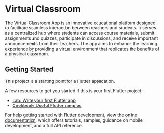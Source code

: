# Virtual Classroom

The Virtual Classroom App is an innovative educational platform designed to facilitate seamless interaction between teachers and students. It serves as a centralized hub where students can access course materials, submit assignments and quizzes, participate in discussions, and receive important announcements from their teachers. The app aims to enhance the learning experience by providing a virtual environment that replicates the benefits of a physical classroom.

## Getting Started

This project is a starting point for a Flutter application.

A few resources to get you started if this is your first Flutter project:

- [Lab: Write your first Flutter app](https://docs.flutter.dev/get-started/codelab)
- [Cookbook: Useful Flutter samples](https://docs.flutter.dev/cookbook)

For help getting started with Flutter development, view the
[online documentation](https://docs.flutter.dev/), which offers tutorials,
samples, guidance on mobile development, and a full API reference.
